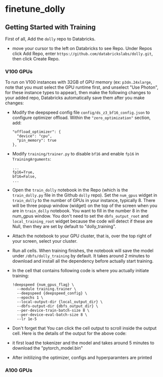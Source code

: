 # finetune_dolly


## Getting Started with Training

First of all, Add the `dolly` repo to Databricks. 
  - move your cursor to the left on Databricks to see Repo. Under Repos click Add Repo, enter `https://github.com/databrickslabs/dolly.git`, then click Create Repo. 

### V100 GPUs

To run on V100 instances with 32GB of GPU memory (ex: `p3dn.24xlarge`, note that you must select the GPU runtime first, and unselect "Use Photon", for these instance types to appear), then make the following changes to your added repo, Databricks automatically save them after you make changes:
-  Modify the deepspeed config file `config/ds_z3_bf16_config.json` to configure optimizer offload. Within the `"zero_optimization"` section, add:
    ```
    "offload_optimizer": {
      "device": "cpu",
      "pin_memory": true
    },
   ```
- Modify `training/trainer.py` to disable `bf16` and enable `fp16` in `TrainingArguments`:
  ```
  ...
  fp16=True,
  bf16=False,
  ...
  ```
- Open the `train_dolly` notebook in the Repo (which is the `train_dolly.py` file in the Github `dolly` repo). Set the `num_gpus` widget in `train_dolly` to the number of GPUs in your instance, typically 8. There will be three popup window (widget) on the top of the screen when you are in `train_dolly` notebook. You want to fill in the number 8 in the num_gpus window. You don't need to set the `dbfs_output_root` and `local_training_root` widget because the code will detect if these are Null, then they are set by default to "dolly_training".

- Attach the notebook to your GPU cluster, that is, over the top right of your screen, select your cluster. 
- Run all cells.  When training finishes, the notebook will save the model under `/dbfs/dolly_training` by default. It takes around 2 minutes to download and install all the dependency before actually start training. 

- In the cell that contains following code is where you actually initiate training:
  ```
  !deepspeed {num_gpus_flag} \
    --module training.trainer \
    --deepspeed {deepspeed_config} \
    --epochs 1 \
    --local-output-dir {local_output_dir} \
    --dbfs-output-dir {dbfs_output_dir} \
    --per-device-train-batch-size 8 \
    --per-device-eval-batch-size 8 \
    --lr 1e-5
  ```
 - Don't forget that You can click the cell output to scroll inside the output cell. Here is the details of the output for the above code:
- it first load the tokenizer and the model and takes around 5 minutes to download the "pytorch_model.bin"
- After initilizing the optimizer, configs and hyperparamters are printed 

  
 ### A100 GPUs

